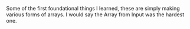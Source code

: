 Some of the first foundational things I learned, these are simply making various forms of arrays. I would say the Array from Input was the hardest one.